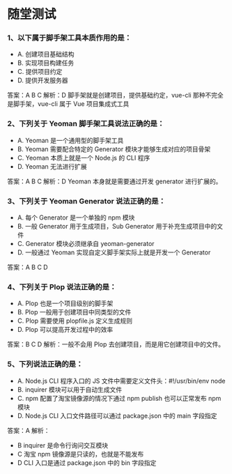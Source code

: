 # 随堂测试

### 1、以下属于脚手架工具本质作用的是：
- A. 创建项目基础结构
- B. 实现项目构建任务
- C. 提供项目约定
- D. 提供开发服务器



答案：A B C
解析：D 脚手架就是创建项目，提供基础约定，vue-cli 那种不完全是脚手架，vue-cli 属于 Vue 项目集成式工具


### 2、下列关于 Yeoman 脚手架工具说法正确的是：

- A. Yeoman 是一个通用型的脚手架工具
- B. Yeoman 需要配合特定的 Generator 模块才能够生成对应的项目骨架
- C. Yeoman 本质上就是一个 Node.js 的 CLI 程序
- D. Yeoman 无法进行扩展



答案：A B C
解析：D Yeoman 本身就是需要通过开发 generator 进行扩展的。


### 3、下列关于 Yeoman Generator 说法正确的是：

- A. 每个 Generator 是一个单独的 npm 模块
- B. 一般 Generator 用于生成项目，Sub Generator 用于补充生成项目中的文件
- C. Generator 模块必须继承自 yeoman-generator
- D. 一般通过 Yeoman 实现自定义脚手架实际上就是开发一个 Generator



答案：A B C D


### 4、下列关于 Plop 说法正确的是：

- A. Plop 也是一个项目级别的脚手架
- B. Plop 一般用于创建项目中同类型的文件
- C. Plop 需要使用 plopfile.js 定义生成规则
- D. Plop 可以提高开发过程中的效率



答案：B C D
解析：一般不会用 Plop 去创建项目，而是用它创建项目中的文件。


### 5、下列说法正确的是：

- A. Node.js CLI 程序入口的 JS 文件中需要定义文件头：#!/usr/bin/env node
- B. inquirer 模块可以用于自动生成文件
- C. npm 配置了淘宝镜像源的情况下通过 npm publish 也可以正常发布 npm 模块
- D. Node.js CLI 入口文件路径可以通过 package.json 中的 main 字段指定



答案：A
解析：

- B inquirer 是命令行询问交互模块
- C 淘宝 npm 镜像源是只读的，也就是不能发布
- D CLI 入口是通过 package.json 中的 bin 字段指定

